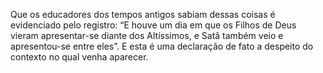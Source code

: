 ﻿Que os educadores dos tempos antigos sabiam dessas coisas é evidenciado pelo registro: “E houve um dia em que os Filhos de Deus vieram apresentar-se diante dos Altíssimos, e Satã também veio e apresentou-se entre eles”. E esta é uma declaração de fato a despeito do contexto no qual venha aparecer.